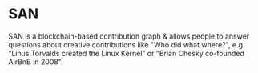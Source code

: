 # SAN

SAN is a blockchain-based contribution graph & allows people to answer questions about creative contributions like "Who did what where?", e.g. “Linus Torvalds created the Linux Kernel” or "Brian Chesky co-founded AirBnB in 2008".
